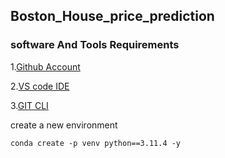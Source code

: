 ## Boston_House_price_prediction

### software And Tools Requirements

1.[Github Account](https://github.com)

2.[VS code IDE](https://code.visualstudio.com/)

3.[GIT CLI](https://git-scm.com/download/)

create a new environment

```
conda create -p venv python==3.11.4 -y

```

